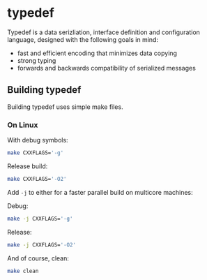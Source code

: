 # typedef

Typedef is a data serizliation, interface definition and configuration language, designed with the following goals in mind:

- fast and efficient encoding that minimizes data copying
- strong typing
- forwards and backwards compatibility of serialized messages


## Building typedef

Building typedef uses simple make files.

### On Linux

With debug symbols:

```sh
make CXXFLAGS='-g'
```

Release build:

```sh
make CXXFLAGS='-O2'
```

Add `-j` to either for a faster parallel build on multicore machines:

Debug:

```sh
make -j CXXFLAGS='-g'
```

Release:

```sh
make -j CXXFLAGS='-O2'
```

And of course, clean:

```sh
make clean
```
